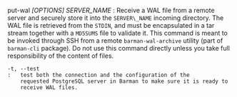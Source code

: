 put-wal *\[OPTIONS\]* *SERVER\_NAME*
:   Receive a WAL file from a remote server and securely store it into
    the `SERVER\_NAME` incoming directory.
    The WAL file is retrieved from the `STDIN`, and must be encapsulated
    in a tar stream together with a `MD5SUMS` file to validate it.
    This command is meant to be invoked through SSH from a remote
    `barman-wal-archive` utility (part of `barman-cli` package).
    Do not use this command directly unless you take full responsibility
    of the content of files.

    -t, --test
    :   test both the connection and the configuration of the
        requested PostgreSQL server in Barman to make sure it is ready to
        receive WAL files.

